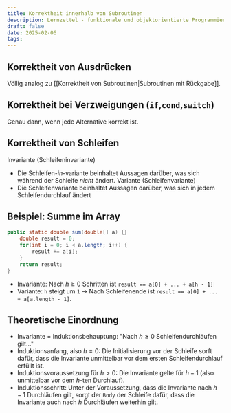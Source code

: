 ```yaml
---
title: Korrektheit innerhalb von Subroutinen
description: Lernzettel - funktionale und objektorientierte Programmierung
draft: false
date: 2025-02-06
tags:
---
```

## Korrektheit von Ausdrücken
Völlig analog zu [[Korrektheit von Subroutinen|Subroutinen mit Rückgabe]].
## Korrektheit bei Verzweigungen (`if`,`cond`,`switch`)
Genau dann, wenn jede Alternative korrekt ist.
## Korrektheit von Schleifen
Invariante (Schleifeninvariante)
- Die Schleifen-*in*-variante beinhaltet Aussagen darüber, was sich während der Schleife *nicht* ändert.
Variante (Schleifenvariante)
- Die Schleifenvariante beinhaltet Aussagen darüber, was sich in jedem Schleifendurchlauf ändert
## Beispiel: Summe im Array
```java
public static double sum(double[] a) {}
	double result = 0;
	for(int i = 0; i < a.length; i++) {
		result += a[i];
	}
	return result;
}
```
- Invariante: Nach $h \ge 0$ Schritten ist `result == a[0] + ... + a[h - 1]`
- Variante: `h` steigt um `1`
-> Nach Schleifenende ist `result == a[0] + ... + a[a.length - 1]`.
## Theoretische Einordnung
- Invariante = Induktionsbehauptung: "Nach $h \ge 0$ Schleifendurchläufen gilt..."
- Induktionsanfang, also $h=0$: Die Initialisierung vor der Schleife sorft dafür, dass die Invariante unmittelbar vor dem ersten Schleifendurchlauf erfüllt ist.
- Induktionsvoraussetzung für $h>0$: Die Invariante gelte für $h-1$ (also unmittelbar vor dem $h$-ten Durchlauf).
- Induktionsschritt: Unter der Voraussetzung, dass die Invariante nach $h-1$ Durchläufen gilt, sorgt der `Body` der Schleife dafür, dass die Invariante auch nach $h$ Durchläufen weiterhin gilt.